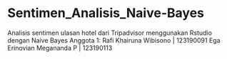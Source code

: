 # Sentimen_Analisis_Naive-Bayes
Analisis sentimen ulasan hotel dari Tripadvisor menggunakan Rstudio dengan Naive Bayes
Anggota 1:
Rafi Khairuna Wibisono        | 123190091
Ega Erinovian Megananda P     | 123190113
